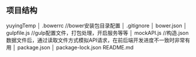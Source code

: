 
##  项目结构

yuyingTemp
│  .bowerrc  //bower安装包目录配置
│  .gitignore
│  bower.json
│  gulpfile.js  //gulp配置文件，打包处理，开启服务等等
│  mockAPI.js  //构造.json数据文件后，通过读取文件方式模拟API请求，在前后端开发进度不一致时非常有用
│  package.json
│  package-lock.json
README.md